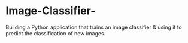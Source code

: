 # Image-Classifier-
Building a Python application that trains an image classifier &amp; using it to predict the classification of new images.

